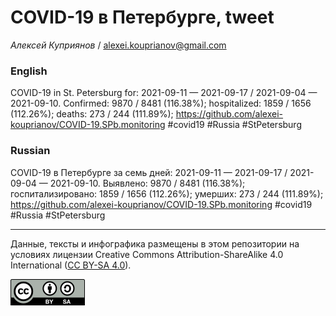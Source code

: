 COVID-19 в Петербурге, tweet
============================

*Алексей Куприянов* /
<a href="mailto:alexei.kouprianov@gmail.com" class="email">alexei.kouprianov@gmail.com</a>

### English

COVID-19 in St. Petersburg for: 2021-09-11 — 2021-09-17 / 2021-09-04 —
2021-09-10. Сonfirmed: 9870 / 8481 (116.38%); hospitalized: 1859 / 1656
(112.26%); deaths: 273 / 244 (111.89%);
<a href="https://github.com/alexei-kouprianov/COVID-19.SPb.monitoring" class="uri">https://github.com/alexei-kouprianov/COVID-19.SPb.monitoring</a>
\#covid19 \#Russia \#StPetersburg

### Russian

COVID-19 в Петербурге за семь дней: 2021-09-11 — 2021-09-17 / 2021-09-04
— 2021-09-10. Выявлено: 9870 / 8481 (116.38%); госпитализировано: 1859 /
1656 (112.26%); умерших: 273 / 244 (111.89%);
<a href="https://github.com/alexei-kouprianov/COVID-19.SPb.monitoring" class="uri">https://github.com/alexei-kouprianov/COVID-19.SPb.monitoring</a>
\#covid19 \#Russia \#StPetersburg

------------------------------------------------------------------------

Данные, тексты и инфографика размещены в этом репозитории на условиях
лицензии Creative Commons Attribution-ShareAlike 4.0 International ([CC
BY-SA 4.0](https://creativecommons.org/licenses/by-sa/4.0/)).

![](../misc/CC-BY-SA-icon.png "CC-BY-SA")
